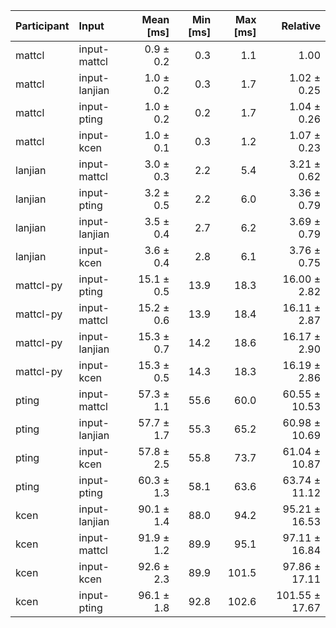 | Participant | Input | Mean [ms] | Min [ms] | Max [ms] | Relative |
|:---|:---|---:|---:|---:|---:|
| mattcl | input-mattcl | 0.9 ± 0.2 | 0.3 | 1.1 | 1.00 |
| mattcl | input-lanjian | 1.0 ± 0.2 | 0.3 | 1.7 | 1.02 ± 0.25 |
| mattcl | input-pting | 1.0 ± 0.2 | 0.2 | 1.7 | 1.04 ± 0.26 |
| mattcl | input-kcen | 1.0 ± 0.1 | 0.3 | 1.2 | 1.07 ± 0.23 |
| lanjian | input-mattcl | 3.0 ± 0.3 | 2.2 | 5.4 | 3.21 ± 0.62 |
| lanjian | input-pting | 3.2 ± 0.5 | 2.2 | 6.0 | 3.36 ± 0.79 |
| lanjian | input-lanjian | 3.5 ± 0.4 | 2.7 | 6.2 | 3.69 ± 0.79 |
| lanjian | input-kcen | 3.6 ± 0.4 | 2.8 | 6.1 | 3.76 ± 0.75 |
| mattcl-py | input-pting | 15.1 ± 0.5 | 13.9 | 18.3 | 16.00 ± 2.82 |
| mattcl-py | input-mattcl | 15.2 ± 0.6 | 13.9 | 18.4 | 16.11 ± 2.87 |
| mattcl-py | input-lanjian | 15.3 ± 0.7 | 14.2 | 18.6 | 16.17 ± 2.90 |
| mattcl-py | input-kcen | 15.3 ± 0.5 | 14.3 | 18.3 | 16.19 ± 2.86 |
| pting | input-mattcl | 57.3 ± 1.1 | 55.6 | 60.0 | 60.55 ± 10.53 |
| pting | input-lanjian | 57.7 ± 1.7 | 55.3 | 65.2 | 60.98 ± 10.69 |
| pting | input-kcen | 57.8 ± 2.5 | 55.8 | 73.7 | 61.04 ± 10.87 |
| pting | input-pting | 60.3 ± 1.3 | 58.1 | 63.6 | 63.74 ± 11.12 |
| kcen | input-lanjian | 90.1 ± 1.4 | 88.0 | 94.2 | 95.21 ± 16.53 |
| kcen | input-mattcl | 91.9 ± 1.2 | 89.9 | 95.1 | 97.11 ± 16.84 |
| kcen | input-kcen | 92.6 ± 2.3 | 89.9 | 101.5 | 97.86 ± 17.11 |
| kcen | input-pting | 96.1 ± 1.8 | 92.8 | 102.6 | 101.55 ± 17.67 |
